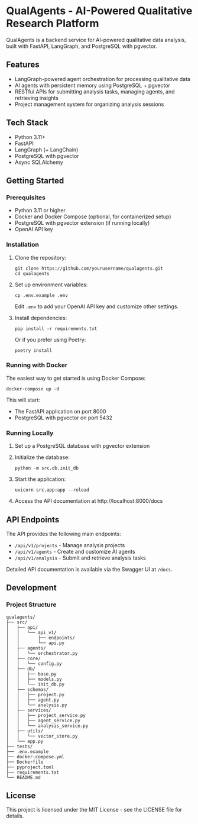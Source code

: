 
# QualAgents - AI-Powered Qualitative Research Platform

QualAgents is a backend service for AI-powered qualitative data analysis, built with FastAPI, LangGraph, and PostgreSQL with pgvector.

## Features

- LangGraph-powered agent orchestration for processing qualitative data
- AI agents with persistent memory using PostgreSQL + pgvector
- RESTful APIs for submitting analysis tasks, managing agents, and retrieving insights
- Project management system for organizing analysis sessions

## Tech Stack

- Python 3.11+
- FastAPI
- LangGraph (+ LangChain)
- PostgreSQL with pgvector
- Async SQLAlchemy

## Getting Started

### Prerequisites

- Python 3.11 or higher
- Docker and Docker Compose (optional, for containerized setup)
- PostgreSQL with pgvector extension (if running locally)
- OpenAI API key

### Installation

1. Clone the repository:
   ```
   git clone https://github.com/yourusername/qualagents.git
   cd qualagents
   ```

2. Set up environment variables:
   ```
   cp .env.example .env
   ```
   Edit `.env` to add your OpenAI API key and customize other settings.

3. Install dependencies:
   ```
   pip install -r requirements.txt
   ```
   
   Or if you prefer using Poetry:
   ```
   poetry install
   ```

### Running with Docker

The easiest way to get started is using Docker Compose:

```
docker-compose up -d
```

This will start:
- The FastAPI application on port 8000
- PostgreSQL with pgvector on port 5432

### Running Locally

1. Set up a PostgreSQL database with pgvector extension

2. Initialize the database:
   ```
   python -m src.db.init_db
   ```

3. Start the application:
   ```
   uvicorn src.app:app --reload
   ```

4. Access the API documentation at http://localhost:8000/docs

## API Endpoints

The API provides the following main endpoints:

- `/api/v1/projects` - Manage analysis projects
- `/api/v1/agents` - Create and customize AI agents
- `/api/v1/analysis` - Submit and retrieve analysis tasks

Detailed API documentation is available via the Swagger UI at `/docs`.

## Development

### Project Structure

```
qualagents/
├── src/
│   ├── api/
│   │   └── api_v1/
│   │       ├── endpoints/
│   │       └── api.py
│   ├── agents/
│   │   └── orchestrator.py
│   ├── core/
│   │   └── config.py
│   ├── db/
│   │   ├── base.py
│   │   ├── models.py
│   │   └── init_db.py
│   ├── schemas/
│   │   ├── project.py
│   │   ├── agent.py
│   │   └── analysis.py
│   ├── services/
│   │   ├── project_service.py
│   │   ├── agent_service.py
│   │   └── analysis_service.py
│   ├── utils/
│   │   └── vector_store.py
│   └── app.py
├── tests/
├── .env.example
├── docker-compose.yml
├── Dockerfile
├── pyproject.toml
├── requirements.txt
└── README.md
```

## License

This project is licensed under the MIT License - see the LICENSE file for details.
